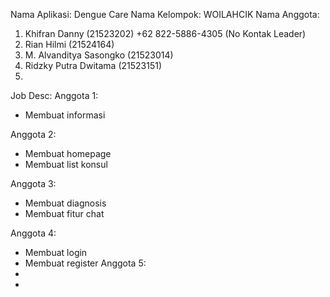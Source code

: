 Nama Aplikasi:  Dengue Care
Nama Kelompok: WOILAHCIK
Nama Anggota:
1) Khifran Danny (21523202)  +62 822-5886-4305 (No Kontak Leader)
2) Rian Hilmi (21524164)
3) M. Alvanditya Sasongko (21523014)
4) Ridzky Putra Dwitama (21523151)
5) 

Job Desc:
Anggota 1:
 - Membuat informasi
   
Anggota 2:
 - Membuat homepage
 - Membuat list konsul

Anggota 3:
- Membuat diagnosis
- Membuat fitur chat

Anggota 4:
- Membuat login
- Membuat register
Anggota 5:
- 
- 
